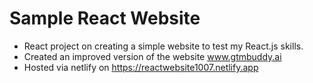 # Sample React Website
- React project on creating a simple website to test my React.js skills. 
- Created an improved version of the website www.gtmbuddy.ai
- Hosted via netlify on https://reactwebsite1007.netlify.app
